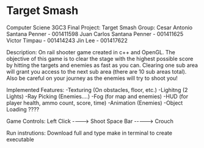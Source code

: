 # Target Smash


Computer Sciene 3GC3 Final Project: Target Smash
Group:
	Cesar Antonio Santana Penner - 001411598
	Juan Carlos Santana Penner - 001411625
	Victor Timpau - 001414243
	Jin Lee - 001417622
	
Description:
On rail shooter game created in c++ and OpenGL. The objective of this game is to clear the stage with the highest possible score by hitting the targets and enemies as fast as you can. Clearing one sub area will grant you access to the next sub area (there are 10 sub areas total). Also be careful on your journey as the enemies will try to shoot you!

Implemented Features:
	-Texturing (On obstacles, floor, etc.)
	-Lighitng (2 Lights)
	-Ray Picking (Enemies....)
	-Fog (for map and enemies)
	-HUD (for player health, ammo count, score, time)
	-Animation (Enemies)
	-Object Loading ????


Game Controls:
Left Click ----> Shoot
Space Bar -----> Crouch


Run instrutions:
Download full and type make in terminal to create executable 



